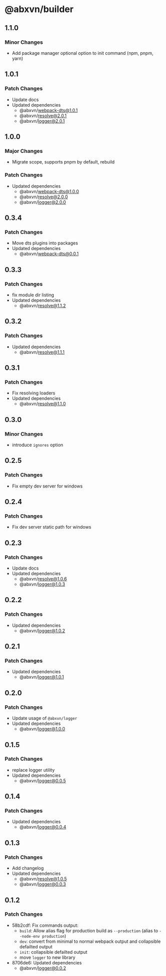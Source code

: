 # @abxvn/builder

## 1.1.0

### Minor Changes

- Add package manager optional option to init command (npm, pnpm, yarn)

## 1.0.1

### Patch Changes

- Update docs
- Updated dependencies
  - @abxvn/webpack-dts@1.0.1
  - @abxvn/resolve@2.0.1
  - @abxvn/logger@2.0.1

## 1.0.0

### Major Changes

- Migrate scope, supports pnpm by default, rebuild

### Patch Changes

- Updated dependencies
  - @abxvn/webpack-dts@1.0.0
  - @abxvn/resolve@2.0.0
  - @abxvn/logger@2.0.0

## 0.3.4

### Patch Changes

- Move dts plugins into packages
- Updated dependencies
  - @abxvn/webpack-dts@0.0.1

## 0.3.3

### Patch Changes

- fix module dir listing
- Updated dependencies
  - @abxvn/resolve@1.1.2

## 0.3.2

### Patch Changes

- Updated dependencies
  - @abxvn/resolve@1.1.1

## 0.3.1

### Patch Changes

- Fix resolving loaders
- Updated dependencies
  - @abxvn/resolve@1.1.0

## 0.3.0

### Minor Changes

- introduce `ignores` option

## 0.2.5

### Patch Changes

- Fix empty dev server for windows

## 0.2.4

### Patch Changes

- Fix dev server static path for windows

## 0.2.3

### Patch Changes

- Update docs
- Updated dependencies
  - @abxvn/resolve@1.0.6
  - @abxvn/logger@1.0.3

## 0.2.2

### Patch Changes

- Updated dependencies
  - @abxvn/logger@1.0.2

## 0.2.1

### Patch Changes

- Updated dependencies
  - @abxvn/logger@1.0.1

## 0.2.0

### Patch Changes

- Update usage of `@abxvn/logger`
- Updated dependencies
  - @abxvn/logger@1.0.0

## 0.1.5

### Patch Changes

- replace logger utility
- Updated dependencies
  - @abxvn/logger@0.0.5

## 0.1.4

### Patch Changes

- Updated dependencies
  - @abxvn/logger@0.0.4

## 0.1.3

### Patch Changes

- Add changelog
- Updated dependencies
  - @abxvn/resolve@1.0.5
  - @abxvn/logger@0.0.3

## 0.1.2

### Patch Changes

- 58b2cdf: Fix commands output:
  - `build`: Allow alias flag for production build as `--production` (alias to `--node-env production`)
  - `dev`: convert from minimal to normal webpack output and collapsible defailted output
  - `init`: collapsible defailted output
  - move `logger` to new library
- 8706de6: Updated dependencies
  - @abxvn/logger@0.0.2
